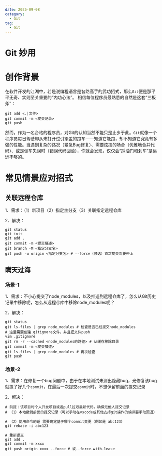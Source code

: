 ```yaml
---
date: 2025-09-08
category:
  - Git
tag:
  - Git
---
```


# Git 妙用

# 创作背景
  在软件开发的江湖中，若是说编程语言是各路高手的武功招式，那么`Git`便是那平平无奇、实则至关重要的“内功心法”。
  相信每位程序员最熟悉的自然是这套“三板斧”：
  ```shell
  git add <.|文件>
  git commit -m <提交记录>
  git push
  ```
  然而，作为一名合格的程序员，对Git的认知当然不能只是止步于此。`Git`就像一个程序员每日驾驶却从未打开过引擎盖的跑车——知道它能跑，却不知道它究竟有多强的性能。当遇到复杂的路况（紧急Bug修复）、需要炫技的场合（优雅地合并代码）、或是倒车失误时（错误代码回滚），你就会发现，仅仅会“踩油门和刹车”是远远不够的。

# 常见情景应对招式

## 关联远程仓库
1、需求：（1）新项目（2）指定主分支（3）关联指定远程仓库

2、解决：
```shell
git status
git init
git add .
git commit -m <提交描述>
git branch -M <指定分支名>
git push -u origin <指定分支名> # --force（可选）首次提交需要带上
```

## 瞒天过海

### 场景-1
1、需求：不小心提交了node_modules，以及推送到远程仓库了，怎么从Git历史记录中移除呢，怎么从远程仓库中移除node_modules呢？

2、解决：
```shell
git status
git ls-files | grep node_modules # 检查是否已经提交node_modules
# 这里需要创建.gitignore文件，并且把文件push
vim .gitignore
git rm -r --cached <node_modules的路径> # 从缓存移除目录
git commit -m <提交描述>
git ls-files | grep node_modules # 再次检查
git push
```

### 场景-2
1、需求：在修复一个bug问题中，由于在本地测试未测出隐藏bug，光修复该bug就提了好几个`commit`，在最后一次提交`commit`时，不想保留前面的提交记录

2、解决：
```shell
# 前提：该项目时个人开发项目或者pull拉取最新代码，确保无他人提交记录
# （1）本地撤销前面的提交记录（可以手动在vscode或其他支持git操作的编译器手动回退）

# （2）使用命令的话 需要确定基于哪个commit变更（例如是 abc123）
git rebase -i abc123

# 重新提交
git add .
git commit -m xxxx
git push origin xxxx --force # 或--force-with-lease
```